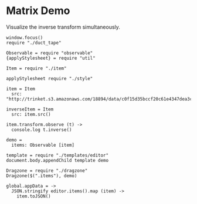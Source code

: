 Matrix Demo
===========

Visualize the inverse transform simultaneously.

    window.focus()
    require "./duct_tape"

    Observable = require "observable"
    {applyStylesheet} = require "util"

    Item = require "./item"

    applyStylesheet require "./style"

    item = Item
      src: "http://trinket.s3.amazonaws.com/18894/data/c0f15d35bccf20c61e4347dea3c62b785e7346e6"

    inverseItem = Item
      src: item.src()

    item.transform.observe (t) ->
      console.log t.inverse()

    demo =
      items: Observable [item]

    template = require "./templates/editor"
    document.body.appendChild template demo

    Dragzone = require "./dragzone"
    Dragzone($(".items"), demo)

    global.appData = ->
      JSON.stringify editor.items().map (item) ->
        item.toJSON()

